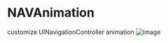 # NAVAnimation
customize UINavigationController animation
![image](https://github.com/ducksone/NAVAnimation/NAVAnimation/未命名.gif)
